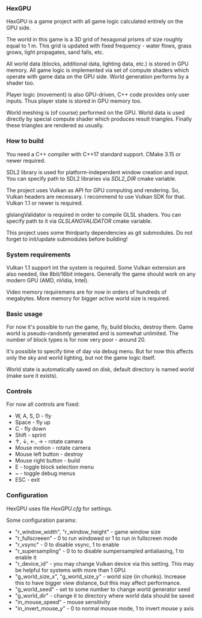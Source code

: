 ### HexGPU

HexGPU is a game project with all game logic calculated entirely on the GPU side.

The world in this game is a 3D grid of hexagonal prisms of size roughly equal to 1 m.
This grid is updated with fixed frequency - water flows, grass grows, light propagates, sand falls, etc.

All world data (blocks, additional data, lighting data, etc.) is stored in GPU memory.
All game logic is implemented via set of compute shaders which operate with game data on the GPU side.
World generation performs by a shader too.

Player logic (movement) is also GPU-driven, C++ code provides only user inputs.
Thus player state is stored in GPU memory too.

World meshing is (of course) performed on the GPU.
World data is used directly by special compute shader which produces result triangles.
Finally these triangles are rendered as usually.


### How to build

You need a C++ compiler with C++17 standard support.
CMake 3.15 or newer required.

SDL2 library is used for platform-independent window creation and input.
You can specify path to SDL2 libraries via _SDL2_DIR_ cmake variable.

The project uses Vulkan as API for GPU computing and rendering.
So, Vulkan headers are necessary.
I recommend to use Vulkan SDK for that.
Vulkan 1.1 or newer is required.

glslangValidator is required in order to compile GLSL shaders.
You can specify path to it via _GLSLANGVALIDATOR_ cmake variable.

This project uses some thirdparty dependencies as git submodules.
Do not forget to init/update submodules before building!


### System requirements

Vulkan 1.1 support int the system is required.
Some Vulkan extension are also needed, like 8bit/16bit integers.
Generally the game should work on any modern GPU (AMD, nVidia, Intel).

Video memory requiremens are for now in orders of hundreds of megabytes.
More memory for bigger active world size is required.


### Basic usage

For now it's possible to run the game, fly, build blocks, destroy them.
Game world is pseudo-randomly generated and is somewhat unlimited.
The number of block types is for now very poor - around 20.

It's possible to specify time of day via debug menu.
But for now this affects only the sky and world lighting, but not the game logic itself.

World state is automatically saved on disk, default directory is named _world_ (make sure it exists).


### Controls

For now all controls are fixed:

* W, A, S, D - fly
* Space - fly up
* C - fly down
* Shift - sprint
* ↑, ↓, ←, → - rotate camera
* Mouse motion - rotate camera
* Mouse left button - destroy
* Mouse right button - build
* E - toggle block selection menu
* ~ - toggle debug menus
* ESC - exit


### Configuration

HexGPU uses file _HexGPU.cfg_ for settings.

Some configuration params:

* "r_window_width", "r_window_height" - game window size
* "r_fullscreeen" - 0 to run windowed or 1 to run in fullscreen mode
* "r_vsync" - 0 to disable vsync, 1 to enable
* "r_supersampling" - 0 to to disable sumpersampled antialiasing, 1 to enable it
* "r_device_id" - you may change Vulkan device via this setting. This may be helpful for systems with more than 1 GPU.
* "g_world_size_x", "g_world_size_y" - world size (in chunks). Increase this to have bigger view distance, but this may affect performance.
* "g_world_seed" - set to some number to change world generator seed
* "g_world_dir" - change it to directory where world data should be saved
* "in_mouse_speed" - mouse sensitivity
* "in_invert_mouse_y" - 0 to normal mouse mode, 1 to invert mouse y axis
